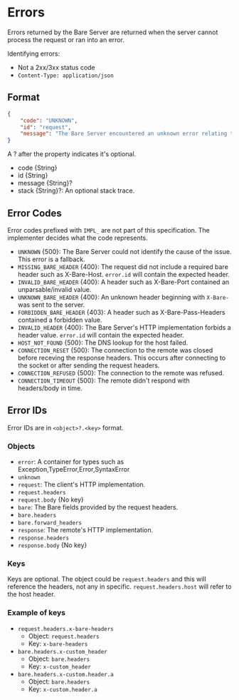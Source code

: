 # Errors

Errors returned by the Bare Server are returned when the server cannot process the request or ran into an error.

Identifying errors:

- Not a 2xx/3xx status code
- `Content-Type: application/json`

## Format

```json
{
	"code": "UNKNOWN",
	"id": "request",
	"message": "The Bare Server encountered an unknown error relating to the request."
}
```

A ? after the property indicates it's optional.

- code {String}
- id {String}
- message {String}?
- stack {String}?: An optional stack trace.

## Error Codes

Error codes prefixed with `IMPL_` are not part of this specification. The implementer decides what the code represents.

- `UNKNOWN` {500}: The Bare Server could not identify the cause of the issue. This error is a fallback.
- `MISSING_BARE_HEADER` {400}: The request did not include a required bare header such as X-Bare-Host. `error.id` will contain the expected header.
- `INVALID_BARE_HEADER` {400}: A header such as X-Bare-Port contained an unparsable/invalid value.
- `UNKNOWN_BARE_HEADER` {400}: An unknown header beginning with `X-Bare-` was sent to the server.
- `FORBIDDEN_BARE_HEADER` {403}: A header such as X-Bare-Pass-Headers contained a forbidden value.
- `INVALID_HEADER` {400}: The Bare Server's HTTP implementation forbids a header value. `error.id` will contain the expected header.
- `HOST_NOT_FOUND` {500}: The DNS lookup for the host failed.
- `CONNECTION_RESET` {500}: The connection to the remote was closed before receving the response headers. This occurs after connecting to the socket or after sending the request headers.
- `CONNECTION_REFUSED` {500}: The connection to the remote was refused.
- `CONNECTION_TIMEOUT` {500}: The remote didn't respond with headers/body in time.

## Error IDs

Error IDs are in `<object>?.<key>` format.

### Objects

- `error`: A container for types such as Exception,TypeError,Error,SyntaxError
- `unknown` 
- `request`: The client's HTTP implementation.
- `request.headers`
- `request.body` {No key}
- `bare`: The Bare fields provided by the request headers.
- `bare.headers`
- `bare.forward_headers`
- `response`: The remote's HTTP implementation.
- `response.headers`
- `response.body` {No key}

### Keys

Keys are optional. The object could be `request.headers` and this will reference the headers, not any in specific. `request.headers.host` will refer to the host header.

### Example of keys

- `request.headers.x-bare-headers`
	- Object: `request.headers`
	- Key: `x-bare-headers`
- `bare.headers.x-custom_header`
	- Object: `bare.headers`
	- Key: `x-custom_header`
- `bare.headers.x-custom.header.a`
	- Object: `bare.headers`
	- Key: `x-custom.header.a`
